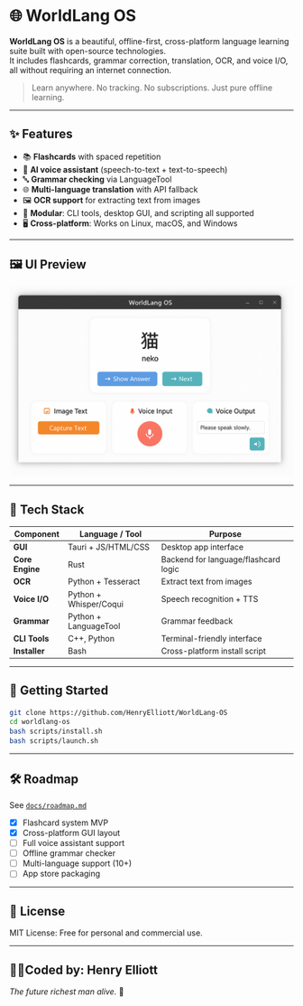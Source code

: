 
# 🌐 WorldLang OS

**WorldLang OS** is a beautiful, offline-first, cross-platform language learning suite built with open-source technologies.  
It includes flashcards, grammar correction, translation, OCR, and voice I/O, all without requiring an internet connection.

> Learn anywhere. No tracking. No subscriptions. Just pure offline learning.

---

## ✨ Features

- 📚 **Flashcards** with spaced repetition
- 🧠 **AI voice assistant** (speech-to-text + text-to-speech)
- 🔤 **Grammar checking** via LanguageTool
- 🌐 **Multi-language translation** with API fallback
- 🖼️ **OCR support** for extracting text from images
- 🧩 **Modular**: CLI tools, desktop GUI, and scripting all supported
- 🖥️ **Cross-platform**: Works on Linux, macOS, and Windows

---

## 🖼️ UI Preview

![Screenshot](docs/screenshots/main_ui.png)

---

## 🧰 Tech Stack

| Component        | Language / Tool     | Purpose                                  |
|------------------|---------------------|------------------------------------------|
| **GUI**          | Tauri + JS/HTML/CSS | Desktop app interface                    |
| **Core Engine**  | Rust                | Backend for language/flashcard logic     |
| **OCR**          | Python + Tesseract  | Extract text from images                 |
| **Voice I/O**    | Python + Whisper/Coqui | Speech recognition + TTS              |
| **Grammar**      | Python + LanguageTool | Grammar feedback                       |
| **CLI Tools**    | C++, Python         | Terminal-friendly interface              |
| **Installer**    | Bash                | Cross-platform install script            |

---

## 🚀 Getting Started

```bash
git clone https://github.com/HenryElliott/WorldLang-OS
cd worldlang-os
bash scripts/install.sh
bash scripts/launch.sh
```

---

## 🛠️ Roadmap

See [`docs/roadmap.md`](docs/roadmap.md)

- [x] Flashcard system MVP
- [x] Cross-platform GUI layout
- [ ] Full voice assistant support
- [ ] Offline grammar checker
- [ ] Multi-language support (10+)
- [ ] App store packaging

---

## 📜 License

MIT License: Free for personal and commercial use.

---

## 🙋‍♂️Coded by: Henry Elliott
_The future richest man alive._ 👑
